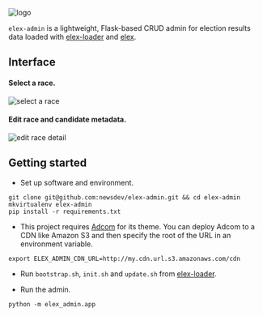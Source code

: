 ![logo](https://cloud.githubusercontent.com/assets/109988/12101478/fb48694c-b302-11e5-8ff5-0a607bf7c848.png)

`elex-admin` is a lightweight, Flask-based CRUD admin for election results data loaded with [elex-loader](https://github.com/newsdev/elex-loader) and [elex](https://github.com/newsdev/elex).

## Interface

#### Select a race.
![select a race](https://cloud.githubusercontent.com/assets/109988/12133006/376af38a-b3ef-11e5-9879-27b6236768b8.png)

#### Edit race and candidate metadata.
![edit race detail](https://cloud.githubusercontent.com/assets/109988/12132936/acc0491a-b3ee-11e5-9563-fa7583b83c8d.png)


## Getting started
* Set up software and environment.
```
git clone git@github.com:newsdev/elex-admin.git && cd elex-admin
mkvirtualenv elex-admin
pip install -r requirements.txt
```

* This project requires [Adcom](https://github.com/newsdev/adcom) for its theme. You can deploy Adcom to a CDN like Amazon S3 and then specify the root of the URL in an environment variable.
```
export ELEX_ADMIN_CDN_URL=http://my.cdn.url.s3.amazonaws.com/cdn
```

* Run `bootstrap.sh`, `init.sh` and `update.sh` from [elex-loader](https://github.com/newsdev/elex-loader).

* Run the admin.
```
python -m elex_admin.app
```